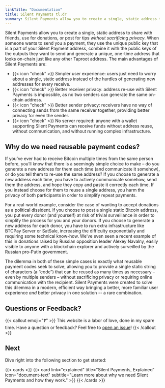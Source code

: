 ```yaml
---
linkTitle: "Documentation"
title: Silent Payments tl;dr
summary: Silent Payments allow you to create a single, static address to share with friends, use for donations, or post for tips *without sacrificing privacy*.
---
```


Silent Payments allow you to create a single, static address to share with friends, use for donations, or post for tips *without sacrificing privacy*. When someone wants to send you a payment, they use the unique public key that is a part of your Silent Payment address, combine it with the public keys of the outputs they want to send and generate a unique, one-time address that looks on-chain just like any other Taproot address. The main advantages of Silent Payments are:

- {{< icon "check" >}} Simpler user experience: users just need to worry about a single, static address instead of the hurdles of generating new addresses for every receive.
- {{< icon "check" >}} Better receiver privacy: address re-use with Silent Payments is impossible, as no two senders can generate the same on-chain address.
- {{< icon "check" >}} Better sender privacy: receivers have no way of connecting sends from the same receiver together, providing better privacy for even the sender.
- {{< icon "check" >}} No server required: anyone with a wallet supporting Silent Payments can receive funds without address reuse, without communication, and without running complex infrastructure.

## Why do we need reusable payment codes?

If you’ve ever had to receive Bitcoin multiple times from the same person before, you’ll know that there is a seemingly simple choice to make – do you generate a new address for them each time (and communicate it somehow), or do you tell them to re-use the same address? If you choose to generate a new address each time, you have to actively communicate somehow, send them the address, and hope they copy and paste it correctly each time. If you instead choose for them to reuse a single address, you harm the privacy of both participants in order to simplify repeat payments.

For a real-world example, consider the case of wanting to accept donations as a political dissident. If you choose to post a single static Bitcoin address, you put every donor (and yourself) at risk of trivial surveillance in order to simplify the process for you and your donors. If you choose to generate a new address for each donor, you have to run extra infrastructure like BTCPay Server or SatSale, increasing the difficulty exponentially and requiring some technical know-how. We’ve even seen a recent example of this in donations raised by Russian opposition leader Alexey Navalny, easily visible to anyone with a blockchain explorer and actively surveilled by the Russian pro-Putin government.

The dilemma in both of these simple cases is exactly what reusable payment codes seek to solve, allowing you to provide a single static string of characters (a “code”) that can be reused as many times as necessary – even by multiple senders – without sacrificing privacy or requiring online communication with the recipient. Silent Payments were created to solve this dilemma in a modern, efficient way bringing a better, more familiar user experience *and* better privacy in one solution -- a rare combination.

<!--more-->

## Questions or Feedback?

{{< callout emoji="❓" >}}
  This website is a labor of love, done in my spare time.
  Have a question or feedback? Feel free to [open an issue](https://github.com/sethforprivacy/silentpaymentsxyz/issues)!
{{< /callout >}}

## Next

Dive right into the following section to get started:

{{< cards >}}
  {{< card link="explained" title="Silent Payments, Explained" icon="document-text" subtitle="Learn more about why we need Silent Payments and how they work." >}}
{{< /cards >}}

[hugo]: https://gohugo.io/
[flex-search]: https://github.com/nextapps-de/flexsearch
[tailwind-css]: https://tailwindcss.com/